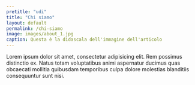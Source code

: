```yaml
---
pretitle: "udi"
title: "Chi siamo"
layout: default
permalink: /chi-siamo
image: images/about_1.jpg
caption: Questa è la didascala dell'immagine dell'articolo
---
```


Lorem ipsum dolor sit amet, consectetur adipisicing elit. Rem possimus distinctio ex. Natus totam voluptatibus animi aspernatur ducimus quas obcaecati mollitia quibusdam temporibus culpa dolore molestias blanditiis consequuntur sunt nisi.
